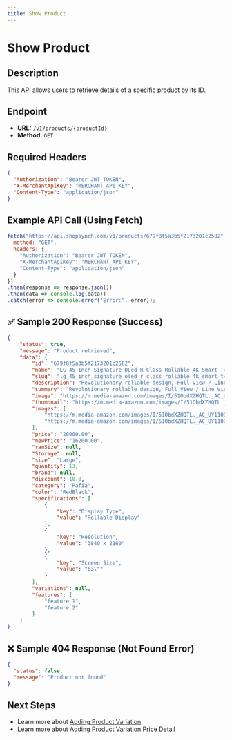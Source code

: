 ```yaml
---
title: Show Product
---
```


# Show Product

##  Description
This API allows users to retrieve details of a specific product by its ID.

##  Endpoint
- **URL:** `/v1/products/{productId}`
- **Method:** `GET`

##  Required Headers
```json
{
  "Authorization": "Bearer JWT_TOKEN",
  "X-MerchantApiKey": "MERCHANT_API_KEY",
  "Content-Type": "application/json"
}
```

##  Example API Call (Using Fetch)
```javascript
fetch("https://api.shopsynch.com/v1/products/679f8f5a3b5f2173201c2582", {
  method: "GET",
  headers: {
    "Authorization": "Bearer JWT_TOKEN",
    "X-MerchantApiKey": "MERCHANT_API_KEY",
    "Content-Type": "application/json"
  }
})
.then(response => response.json())
.then(data => console.log(data))
.catch(error => console.error("Error:", error));
```

## ✅ Sample 200 Response (Success)
```json
{
    "status": true,
    "message": "Product retrieved",
    "data": {
        "id": "679f8f5a3b5f2173201c2582",
        "name": "LG 45 Inch Signature OLed R Class Rollable 4K Smart Tv",
        "slug": "lg_45_inch_signature_oled_r_class_rollable_4k_smart_tv-0261075",
        "description": "Revolutionary rollable design, Full View / Line View / Zero View, OLED technology with self-illuminating pixels, Smart TV webOS 6.0 with pointer remote control",
        "summary": "Revolutionary rollable design, Full View / Line View / Zero View, OLED technology with self-illuminating pixels",
        "image": "https://m.media-amazon.com/images/I/51ObdXZHQTL._AC_UY1100_.jpg",
        "thumbnail": "https://m.media-amazon.com/images/I/51ObdXZHQTL._AC_UY1100_.jpg",
        "images": [
            "https://m.media-amazon.com/images/I/51ObdXZHQTL._AC_UY1100_.jpg",
            "https://m.media-amazon.com/images/I/51ObdXZHQTL._AC_UY1100_.jpg"
        ],
        "price": "20000.00",
        "newPrice": "16200.00",
        "ramSize": null,
        "Storage": null,
        "size": "Large",
        "quantity": 13,
        "brand": null,
        "discount": 10.0,
        "category": "Rafia",
        "color": "RedBlack",
        "specifications": [
            {
                "key": "Display Type",
                "value": "Rollable Display"
            },
            {
                "key": "Resolution",
                "value": "3840 x 2160"
            },
            {
                "key": "Screen Size",
                "value": "63\""
            }
        ],
        "variations": null,
        "features": [
            "feature 1",
            "feature 2"
        ]
    }
}
```

## ❌ Sample 404 Response (Not Found Error)
```json
{
  "status": false,
  "message": "Product not found"
}
```

##  Next Steps
- Learn more about [Adding Product Variation](./update-product-variation-price-detail.md)
- Learn more about [Adding Product Variation Price Detail](./delete-product-variation-price-detail.md)

